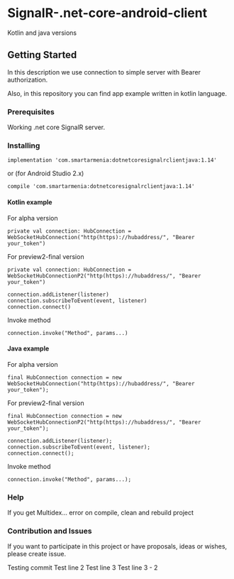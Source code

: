# SignalR-.net-core-android-client
Kotlin and java versions

## Getting Started

In this description we use connection to simple server with Bearer authorization.

Also, in this repository you can find app example written in kotlin language.

### Prerequisites

Working .net core SignalR server.

### Installing

```
implementation 'com.smartarmenia:dotnetcoresignalrclientjava:1.14'
```
or (for Android Studio 2.x)
```
compile 'com.smartarmenia:dotnetcoresignalrclientjava:1.14'
```

#### Kotlin example
For alpha version
```
private val connection: HubConnection = WebSocketHubConnection("http(https)://hubaddress/", "Bearer your_token")
```
For preview2-final version
```
private val connection: HubConnection = WebSocketHubConnectionP2("http(https)://hubaddress/", "Bearer your_token")
```

```
connection.addListener(listener)
connection.subscribeToEvent(event, listener)
connection.connect()
```

Invoke method

```
connection.invoke("Method", params...)
```

#### Java example

For alpha version
```
final HubConnection connection = new WebSocketHubConnection("http(https)://hubaddress/", "Bearer your_token");
```
For preview2-final version
```
final HubConnection connection = new WebSocketHubConnectionP2("http(https)://hubaddress/", "Bearer your_token");
```

```
connection.addListener(listener);
connection.subscribeToEvent(event, listener);
connection.connect();
```

Invoke method

```
connection.invoke("Method", params...);
```

### Help

If you get Multidex... error on compile, clean and rebuild project

### Contribution and Issues

If you want to participate in this project or have proposals, ideas or wishes, please create issue.


Testing commit
Test line 2
Test line 3
Test line 3 - 2